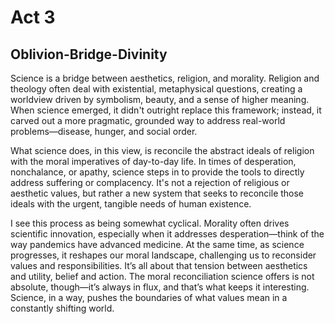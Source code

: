 # Act 3
## Oblivion-Bridge-Divinity
Science is a bridge between aesthetics, religion, and morality. Religion and theology often deal with existential, metaphysical questions, creating a worldview driven by symbolism, beauty, and a sense of higher meaning. When science emerged, it didn't outright replace this framework; instead, it carved out a more pragmatic, grounded way to address real-world problems—disease, hunger, and social order.

What science does, in this view, is reconcile the abstract ideals of religion with the moral imperatives of day-to-day life. In times of desperation, nonchalance, or apathy, science steps in to provide the tools to directly address suffering or complacency. It's not a rejection of religious or aesthetic values, but rather a new system that seeks to reconcile those ideals with the urgent, tangible needs of human existence.

I see this process as being somewhat cyclical. Morality often drives scientific innovation, especially when it addresses desperation—think of the way pandemics have advanced medicine. At the same time, as science progresses, it reshapes our moral landscape, challenging us to reconsider values and responsibilities. It’s all about that tension between aesthetics and utility, belief and action. The moral reconciliation science offers is not absolute, though—it’s always in flux, and that’s what keeps it interesting. Science, in a way, pushes the boundaries of what values mean in a constantly shifting world.